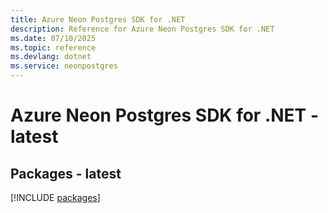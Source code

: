 ```yaml
---
title: Azure Neon Postgres SDK for .NET
description: Reference for Azure Neon Postgres SDK for .NET
ms.date: 07/10/2025
ms.topic: reference
ms.devlang: dotnet
ms.service: neonpostgres
---
```

# Azure Neon Postgres SDK for .NET - latest
## Packages - latest
[!INCLUDE [packages](neon-postgres-index.md)]